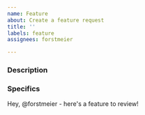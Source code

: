 ```yaml
---
name: Feature
about: Create a feature request
title: ''
labels: feature
assignees: forstmeier

---
```


### Description

<!-- Provide a few sentences for context for new proposed behavior and benefits -->

### Specifics

<!-- Provide bullet points details with code changes and work proposal -->

Hey, @forstmeier - here's a feature to review!  
